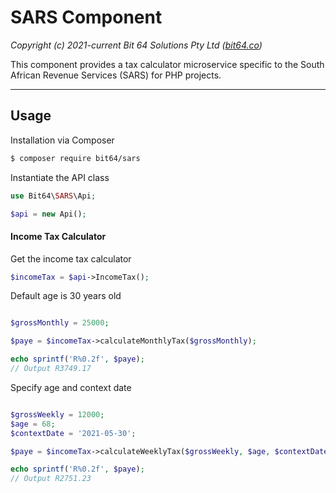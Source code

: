 # SARS Component

_Copyright (c) 2021-current Bit 64 Solutions Pty Ltd ([bit64.co](https://bit64.co))_

This component provides a tax calculator microservice specific to the South African Revenue Services (SARS) for PHP projects.

---

## Usage

Installation via Composer
```sh
$ composer require bit64/sars
```

Instantiate the API class
```php
use Bit64\SARS\Api;

$api = new Api();

```

#### Income Tax Calculator

Get the income tax calculator
```php
$incomeTax = $api->IncomeTax();
```

Default age is 30 years old
```php

$grossMonthly = 25000;

$paye = $incomeTax->calculateMonthlyTax($grossMonthly);

echo sprintf('R%0.2f', $paye);
// Output R3749.17

```

Specify age and context date
```php

$grossWeekly = 12000;
$age = 68;
$contextDate = '2021-05-30';

$paye = $incomeTax->calculateWeeklyTax($grossWeekly, $age, $contextDate);

echo sprintf('R%0.2f', $paye);
// Output R2751.23

```
